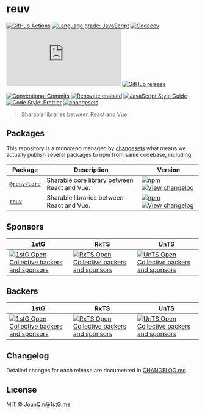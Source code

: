# reuv

[![GitHub Actions](https://github.com/rx-ts/reuv/workflows/CI/badge.svg)](https://github.com/rx-ts/reuv/actions/workflows/ci.yml)
[![Language grade: JavaScript](https://img.shields.io/lgtm/grade/javascript/g/rx-ts/reuv.svg?logo=lgtm&logoWidth=18)](https://lgtm.com/projects/g/rx-ts/reuv/context:javascript)
[![Codecov](https://img.shields.io/codecov/c/gh/rx-ts/reuv)](https://codecov.io/gh/rx-ts/reuv)
[![type-coverage](https://img.shields.io/badge/dynamic/json.svg?label=type-coverage&prefix=%E2%89%A5&suffix=%&query=$.typeCoverage.atLeast&uri=https%3A%2F%2Fraw.githubusercontent.com%2Frx-ts%2Freuv%2Fmain%2Fpackage.json)](https://github.com/plantain-00/type-coverage)
[![GitHub release](https://img.shields.io/github/release/rx-ts/reuv)](https://github.com/rx-ts/reuv/releases)

[![Conventional Commits](https://img.shields.io/badge/conventional%20commits-1.0.0-yellow.svg)](https://conventionalcommits.org)
[![Renovate enabled](https://img.shields.io/badge/renovate-enabled-brightgreen.svg)](https://renovatebot.com)
[![JavaScript Style Guide](https://img.shields.io/badge/code_style-standard-brightgreen.svg)](https://standardjs.com)
[![Code Style: Prettier](https://img.shields.io/badge/code_style-prettier-ff69b4.svg)](https://github.com/prettier/prettier)
[![changesets](https://img.shields.io/badge/maintained%20with-changesets-176de3.svg)](https://github.com/atlassian/changesets)

> Sharable libraries between React and Vue.

## Packages

This repository is a monorepo managed by [changesets][] what means we actually publish several packages to npm from same codebase, including:

| Package                              | Description                                  | Version                                                                                                                                                                                                            |
| ------------------------------------ | -------------------------------------------- | ------------------------------------------------------------------------------------------------------------------------------------------------------------------------------------------------------------------ |
| [`@reuv/core`](/packages/@reuv/core) | Sharable core library between React and Vue. | [![npm](https://img.shields.io/npm/v/@reuv/core.svg)](https://www.npmjs.com/package/@reuv/core) [![View changelog](https://img.shields.io/badge/changelog-explore-brightgreen)](https://changelogs.xyz/@reuv/core) |
| [`reuv`](/packages/reuv)             | Sharable libraries between React and Vue.    | [![npm](https://img.shields.io/npm/v/reuv.svg)](https://www.npmjs.com/package/reuv) [![View changelog](https://img.shields.io/badge/changelog-explore-brightgreen)](https://changelogs.xyz/reuv)                   |

## Sponsors

| 1stG                                                                                                                               | RxTS                                                                                                                               | UnTS                                                                                                                               |
| ---------------------------------------------------------------------------------------------------------------------------------- | ---------------------------------------------------------------------------------------------------------------------------------- | ---------------------------------------------------------------------------------------------------------------------------------- |
| [![1stG Open Collective backers and sponsors](https://opencollective.com/1stG/organizations.svg)](https://opencollective.com/1stG) | [![RxTS Open Collective backers and sponsors](https://opencollective.com/rxts/organizations.svg)](https://opencollective.com/rxts) | [![UnTS Open Collective backers and sponsors](https://opencollective.com/unts/organizations.svg)](https://opencollective.com/unts) |

## Backers

| 1stG                                                                                                                             | RxTS                                                                                                                             | UnTS                                                                                                                             |
| -------------------------------------------------------------------------------------------------------------------------------- | -------------------------------------------------------------------------------------------------------------------------------- | -------------------------------------------------------------------------------------------------------------------------------- |
| [![1stG Open Collective backers and sponsors](https://opencollective.com/1stG/individuals.svg)](https://opencollective.com/1stG) | [![RxTS Open Collective backers and sponsors](https://opencollective.com/rxts/individuals.svg)](https://opencollective.com/rxts) | [![UnTS Open Collective backers and sponsors](https://opencollective.com/unts/individuals.svg)](https://opencollective.com/unts) |

## Changelog

Detailed changes for each release are documented in [CHANGELOG.md](./CHANGELOG.md).

## License

[MIT][] © [JounQin][]@[1stG.me][]

[1stg.me]: https://www.1stg.me
[changesets]: https://github.com/atlassian/changesets
[jounqin]: https://github.com/JounQin
[mit]: http://opensource.org/licenses/MIT
